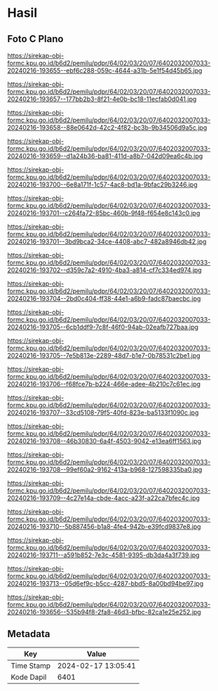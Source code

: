 # Hasil

## Foto C Plano

https://sirekap-obj-formc.kpu.go.id/b6d2/pemilu/pdpr/64/02/03/20/07/6402032007033-20240216-193655--ebf6c288-059c-4644-a31b-5e1f54d45b65.jpg

https://sirekap-obj-formc.kpu.go.id/b6d2/pemilu/pdpr/64/02/03/20/07/6402032007033-20240216-193657--177bb2b3-8f21-4e0b-bc18-11ecfab0d041.jpg

https://sirekap-obj-formc.kpu.go.id/b6d2/pemilu/pdpr/64/02/03/20/07/6402032007033-20240216-193658--88e0642d-42c2-4f82-bc3b-9b34506d9a5c.jpg

https://sirekap-obj-formc.kpu.go.id/b6d2/pemilu/pdpr/64/02/03/20/07/6402032007033-20240216-193659--d1a24b36-ba81-411d-a8b7-042d09ea6c4b.jpg

https://sirekap-obj-formc.kpu.go.id/b6d2/pemilu/pdpr/64/02/03/20/07/6402032007033-20240216-193700--6e8a171f-1c57-4ac8-bd1a-9bfac29b3246.jpg

https://sirekap-obj-formc.kpu.go.id/b6d2/pemilu/pdpr/64/02/03/20/07/6402032007033-20240216-193701--c264fa72-85bc-460b-9f48-f654e8c143c0.jpg

https://sirekap-obj-formc.kpu.go.id/b6d2/pemilu/pdpr/64/02/03/20/07/6402032007033-20240216-193701--3bd9bca2-34ce-4408-abc7-482a8946db42.jpg

https://sirekap-obj-formc.kpu.go.id/b6d2/pemilu/pdpr/64/02/03/20/07/6402032007033-20240216-193702--d359c7a2-4910-4ba3-a814-cf7c334ed974.jpg

https://sirekap-obj-formc.kpu.go.id/b6d2/pemilu/pdpr/64/02/03/20/07/6402032007033-20240216-193704--2bd0c404-ff38-44e1-a6b9-fadc87baecbc.jpg

https://sirekap-obj-formc.kpu.go.id/b6d2/pemilu/pdpr/64/02/03/20/07/6402032007033-20240216-193705--6cb1ddf9-7c8f-46f0-94ab-02eafb727baa.jpg

https://sirekap-obj-formc.kpu.go.id/b6d2/pemilu/pdpr/64/02/03/20/07/6402032007033-20240216-193705--7e5b813e-2289-48d7-b1e7-0b78531c2be1.jpg

https://sirekap-obj-formc.kpu.go.id/b6d2/pemilu/pdpr/64/02/03/20/07/6402032007033-20240216-193706--f68fce7b-b224-466e-adee-4b210c7c61ec.jpg

https://sirekap-obj-formc.kpu.go.id/b6d2/pemilu/pdpr/64/02/03/20/07/6402032007033-20240216-193707--33cd5108-79f5-40fd-823e-ba5133f1090c.jpg

https://sirekap-obj-formc.kpu.go.id/b6d2/pemilu/pdpr/64/02/03/20/07/6402032007033-20240216-193708--46b30830-6a4f-4503-9042-e13ea6ff1563.jpg

https://sirekap-obj-formc.kpu.go.id/b6d2/pemilu/pdpr/64/02/03/20/07/6402032007033-20240216-193708--99ef60a2-9162-413a-b968-127598335ba0.jpg

https://sirekap-obj-formc.kpu.go.id/b6d2/pemilu/pdpr/64/02/03/20/07/6402032007033-20240216-193709--4c27e14a-cbde-4acc-a23f-a22ca7bfec4c.jpg

https://sirekap-obj-formc.kpu.go.id/b6d2/pemilu/pdpr/64/02/03/20/07/6402032007033-20240216-193710--5b887456-b1a8-4fe4-942b-e39fcd9837e8.jpg

https://sirekap-obj-formc.kpu.go.id/b6d2/pemilu/pdpr/64/02/03/20/07/6402032007033-20240216-193711--a591b852-7e3c-4581-9395-db3da4a3f739.jpg

https://sirekap-obj-formc.kpu.go.id/b6d2/pemilu/pdpr/64/02/03/20/07/6402032007033-20240216-193713--05d6ef9c-b5cc-4287-bbd5-8a00bd94be97.jpg

https://sirekap-obj-formc.kpu.go.id/b6d2/pemilu/pdpr/64/02/03/20/07/6402032007033-20240216-193656--535b94f8-2fa8-46d3-bfbc-82ca1e25e252.jpg


## Metadata

| Key        | Value               |
| ---------- | ------------------- |
| Time Stamp | 2024-02-17 13:05:41 |
| Kode Dapil | 6401                |



